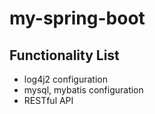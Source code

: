 # my-spring-boot

## Functionality List
- log4j2 configuration
- mysql, mybatis configuration
- RESTful API
